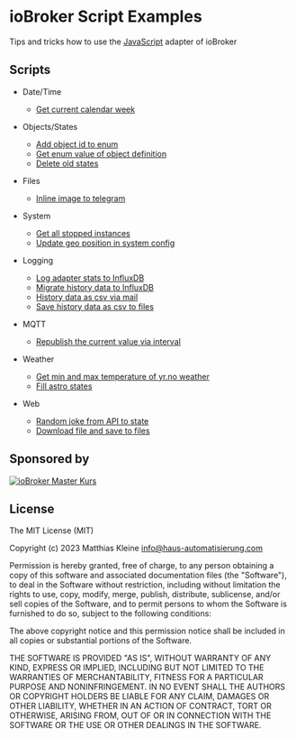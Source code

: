 # ioBroker Script Examples

Tips and tricks how to use the [JavaScript](https://github.com/ioBroker/ioBroker.javascript) adapter of ioBroker

## Scripts

- Date/Time
  - [Get current calendar week](datetime/get-calendar-week.md)

- Objects/States
  - [Add object id to enum](objects-states/add-objectid-to-enum.md)
  - [Get enum value of object definition](objects-states/enum-value-of-object-definition.md)
  - [Delete old states](objects-states/delete-old-states.md)

- Files
  - [Inline image to telegram](files/inline-image-to-telegram.md)

- System
  - [Get all stopped instances](system/get-all-stopped-instances.md)
  - [Update geo position in system config](system/update-geo-position-system-config.md)

- Logging
  - [Log adapter stats to InfluxDB](logging/log-adapter-stats-to-influxdb.md)
  - [Migrate history data to InfluxDB](logging/migrate-history-to-influxdb.md)
  - [History data as csv via mail](logging/history-as-mail-csv.md)
  - [Save history data as csv to files](logging/history-save-csv.md)

- MQTT
  - [Republish the current value via interval](mqtt/republish-current-value.md)

- Weather
  - [Get min and max temperature of yr.no weather](weather/yr-min-max-temperature.md)
  - [Fill astro states](weather/fill-astro-states.md)

- Web
  - [Random joke from API to state](web/random-joke.md)
  - [Download file and save to files](web/download-file-and-save.md)

## Sponsored by

[![ioBroker Master Kurs](https://haus-automatisierung.com/images/ads/ioBroker-Kurs.png?2024)](https://haus-automatisierung.com/iobroker-kurs/?refid=iobroker-scripts)

## License

The MIT License (MIT)

Copyright (c) 2023 Matthias Kleine <info@haus-automatisierung.com>

Permission is hereby granted, free of charge, to any person obtaining a copy
of this software and associated documentation files (the "Software"), to deal
in the Software without restriction, including without limitation the rights
to use, copy, modify, merge, publish, distribute, sublicense, and/or sell
copies of the Software, and to permit persons to whom the Software is
furnished to do so, subject to the following conditions:

The above copyright notice and this permission notice shall be included in
all copies or substantial portions of the Software.

THE SOFTWARE IS PROVIDED "AS IS", WITHOUT WARRANTY OF ANY KIND, EXPRESS OR
IMPLIED, INCLUDING BUT NOT LIMITED TO THE WARRANTIES OF MERCHANTABILITY,
FITNESS FOR A PARTICULAR PURPOSE AND NONINFRINGEMENT. IN NO EVENT SHALL THE
AUTHORS OR COPYRIGHT HOLDERS BE LIABLE FOR ANY CLAIM, DAMAGES OR OTHER
LIABILITY, WHETHER IN AN ACTION OF CONTRACT, TORT OR OTHERWISE, ARISING FROM,
OUT OF OR IN CONNECTION WITH THE SOFTWARE OR THE USE OR OTHER DEALINGS IN
THE SOFTWARE.
